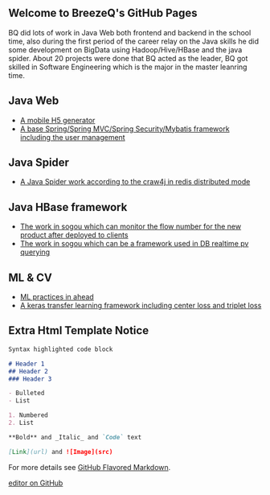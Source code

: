 ## Welcome to BreezeQ's GitHub Pages

BQ did lots of work in Java Web both frontend and backend in the school time, also during the first period of the career relay on the Java skills he did some development on BigData using Hadoop/Hive/HBase and the java spider. About 20 projects were done that BQ acted as the leader, BQ got skilled in Software Engineering which is the major in the master leanring time.

## Java Web
- [A mobile H5 generator](https://github.com/hequn/BeaconMobile) 
- [A base Spring/Spring MVC/Spring Security/Mybatis framework including the user management](https://github.com/hequn/CTBRI_BeaconAccount) 

## Java Spider
- [A Java Spider work according to the craw4j in redis distributed mode](https://github.com/hequn/CTSpider)

## Java HBase framework
- [The work in sogou which can monitor the flow number for the new product after deployed to clients](https://github.com/hequn/common-realtime-flow-framework/tree/hequn)
- [The work in sogou which can be a framework used in DB realtime pv querying](https://github.com/hequn/common-realtime-pv-analysis)

## ML & CV
- [ML practices in ahead](https://github.com/hequn/MLLearning) 
- [A keras transfer learning framework including center loss and triplet loss](https://github.com/hequn/keras-transfer-learning) 

## Extra Html Template Notice 
```markdown
Syntax highlighted code block

# Header 1
## Header 2
### Header 3

- Bulleted
- List

1. Numbered
2. List

**Bold** and _Italic_ and `Code` text

[Link](url) and ![Image](src)
```

For more details see [GitHub Flavored Markdown](https://guides.github.com/features/mastering-markdown/).

[editor on GitHub](https://github.com/hequn/hequn.github.io/edit/master/index.md)
